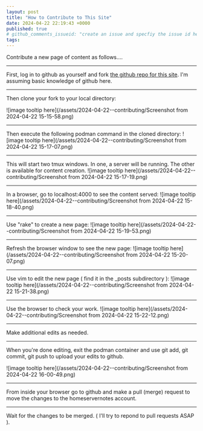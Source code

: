 ```yaml
---
layout: post
title: "How to Contribute to This Site"
date: 2024-04-22 22:19:43 +0000
published: true
# github_comments_issueid: "create an issue and specfiy the issue id here"
tags:
---
```


Contribute a new page of content as follows....

------------------
First, log in to github as yourself and fork [the github repo for this site](https://github.com/homeservernotes/homeservernotes.info).   I'm assuming basic knowledge of github here.

------------------
Then clone your fork to your local directory:

![image tooltip here](/assets/2024-04-22--contributing/Screenshot from 2024-04-22 15-15-58.png)

------------------
Then execute the following podman command in the cloned directory:
![image tooltip here](/assets/2024-04-22--contributing/Screenshot from 2024-04-22 15-17-07.png)

------------------
This will start two tmux windows.  In one, a server will be running.  The other is available for content creation.
![image tooltip here](/assets/2024-04-22--contributing/Screenshot from 2024-04-22 15-17-19.png)


------------------
In a browser, go to localhost:4000 to see the content served:
![image tooltip here](/assets/2024-04-22--contributing/Screenshot from 2024-04-22 15-18-40.png)


------------------
Use "rake" to create a new page:
![image tooltip here](/assets/2024-04-22--contributing/Screenshot from 2024-04-22 15-19-53.png)

------------------
Refresh the browser window to see the new page:
![image tooltip here](/assets/2024-04-22--contributing/Screenshot from 2024-04-22 15-20-07.png)


------------------
Use vim to edit the new page ( find it in the _posts subdirectory ):
![image tooltip here](/assets/2024-04-22--contributing/Screenshot from 2024-04-22 15-21-38.png)

------------------
Use the browser to check your work.
![image tooltip here](/assets/2024-04-22--contributing/Screenshot from 2024-04-22 15-22-12.png)

------------------
Make additional edits as needed.

------------------
When you're done editing, exit the podman container and use git add, git commit, git push to upload your edits to github.


![image tooltip here](/assets/2024-04-22--contributing/Screenshot from 2024-04-22 16-00-49.png)

------------------
From inside your browser go to github and make a pull (merge) request to move the changes to the homeservernotes account.


------------------

Wait for the changes to be merged.   ( I'll try to repond to pull requests ASAP ).
